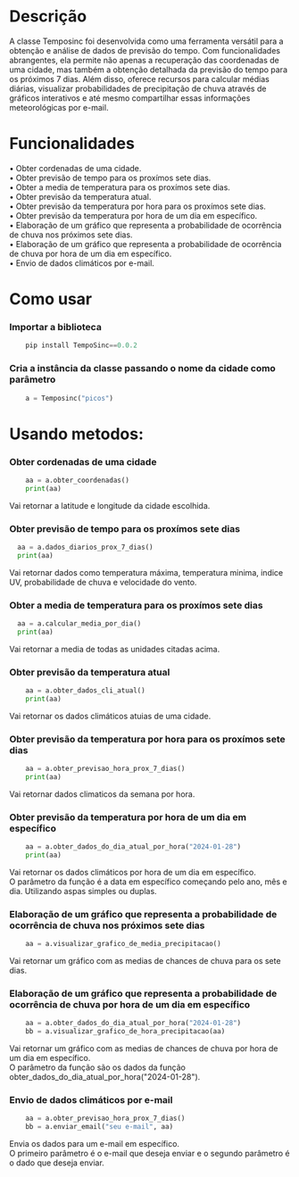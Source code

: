 # Descrição  
A classe Temposinc foi desenvolvida como uma ferramenta versátil para a obtenção e análise de dados de previsão do tempo. Com funcionalidades abrangentes, ela permite não apenas a recuperação das coordenadas de uma cidade, mas também a obtenção detalhada da previsão do tempo para os próximos 7 dias. Além disso, oferece recursos para calcular médias diárias, visualizar probabilidades de precipitação de chuva através de gráficos interativos e até mesmo compartilhar essas informações meteorológicas por e-mail.  
# Funcionalidades  
•	Obter cordenadas de uma cidade.  
•	Obter previsão de tempo para os proxímos sete dias.  
•	Obter a media de temperatura para os proxímos sete dias.   
•	Obter previsão da temperatura atual.  
•	Obter previsão da temperatura por hora para os proxímos sete dias.  
•	Obter previsão da temperatura por hora de um dia em específico.  
•	Elaboração de um gráfico que representa a probabilidade de ocorrência de chuva nos próximos sete dias.  
•	Elaboração de um gráfico que representa a probabilidade de ocorrência de chuva por hora de um dia em específico.  
•	Envio de dados climáticos por e-mail.  
# Como usar  
### Importar a biblioteca <br>  
```python
    pip install TempoSinc==0.0.2
```

### Cria a instância da classe passando o nome da cidade como parâmetro 
```python
    a = Temposinc("picos")
```

# Usando metodos:  
### Obter cordenadas de uma cidade  
```python
    aa = a.obter_coordenadas()
    print(aa)
```
Vai retornar a latitude e longitude da cidade escolhida.  
### Obter previsão de tempo para os proxímos sete dias

```python
  aa = a.dados_diarios_prox_7_dias()
  print(aa)
```
Vai retornar dados como temperatura máxima, temperatura minima, indice UV, probabilidade de chuva e velocidade do vento.  
### Obter a media de temperatura para os proxímos sete dias  
```python
  aa = a.calcular_media_por_dia()
  print(aa)
```
Vai retornar a media de todas as unidades citadas acima.  
### Obter previsão da temperatura atual   
```python
    aa = a.obter_dados_cli_atual()
    print(aa)
```
Vai retornar os dados climáticos atuias de uma cidade.  
### Obter previsão da temperatura por hora para os proxímos sete dias  
```python
    aa = a.obter_previsao_hora_prox_7_dias()
    print(aa)
```
Vai retornar dados climaticos da semana por hora.  
### Obter previsão da temperatura por hora de um dia em específico  
```python
    aa = a.obter_dados_do_dia_atual_por_hora("2024-01-28")
    print(aa)
```
Vai retornar os dados climáticos por hora de um dia em específico.  
O parâmetro da função é a data em específico começando pelo ano, mês e dia. Utilizando aspas simples ou duplas.  
### Elaboração de um gráfico que representa a probabilidade de ocorrência de chuva nos próximos sete dias  
```python
    aa = a.visualizar_grafico_de_media_precipitacao()
```
Vai retornar um gráfico com as medias de chances de chuva para os sete dias.  
### Elaboração de um gráfico que representa a probabilidade de ocorrência de chuva por hora de um dia em específico  
```python
    aa = a.obter_dados_do_dia_atual_por_hora("2024-01-28")
    bb = a.visualizar_grafico_de_hora_precipitacao(aa)
```
Vai retornar um gráfico com as medias de chances de chuva por hora de um dia em específico.  
O parâmetro da função são os dados da função obter_dados_do_dia_atual_por_hora("2024-01-28").  
### Envio de dados climáticos por e-mail  
```python
    aa = a.obter_previsao_hora_prox_7_dias()
    bb = a.enviar_email("seu e-mail", aa)
```
Envia os dados para um e-mail em específico.  
O primeiro parâmetro é o e-mail que deseja enviar e o segundo parâmetro é o dado que deseja enviar.
